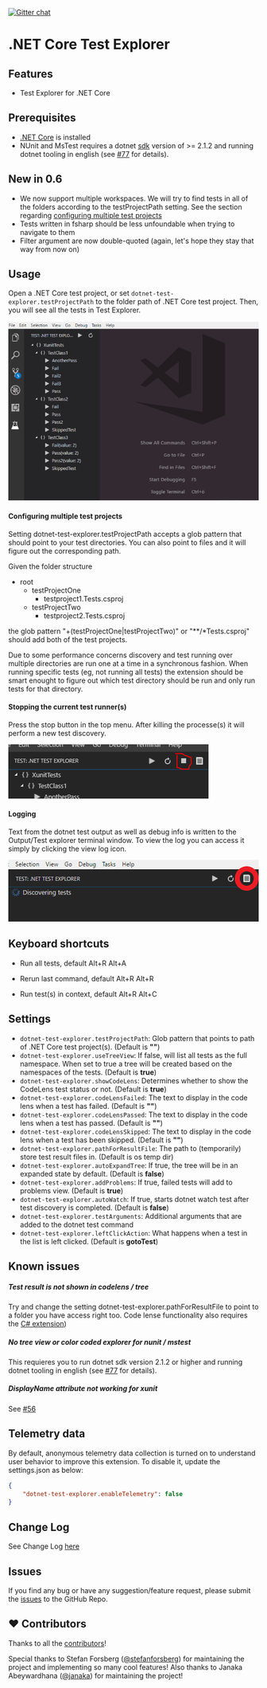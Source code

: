 [![Gitter chat](https://badges.gitter.im/gitterHQ/gitter.png)](https://gitter.im/vscode-dotnet-test-explorer/Lobby)

# .NET Core Test Explorer

## Features

* Test Explorer for .NET Core

## Prerequisites

* [.NET Core](https://www.microsoft.com/net/core) is installed
* NUnit and MsTest requires a dotnet [sdk](https://www.microsoft.com/net/download) version of >= 2.1.2 and running dotnet tooling in english (see [#77](https://github.com/formulahendry/vscode-dotnet-test-explorer/issues/77) for details).

## New in 0.6

* We now support multiple workspaces. We will try to find tests in all of the folders according to the testProjectPath setting. See the section regarding [configuring multiple test projects](#configuring-multiple-test-projects)
* Tests written in fsharp should be less unfoundable when trying to navigate to them
* Filter argument are now double-quoted (again, let's hope they stay that way from now on)

## Usage

Open a .NET Core test project, or set `dotnet-test-explorer.testProjectPath` to the folder path of .NET Core test project. Then, you will see all the tests in Test Explorer.

![test-explorer](images/test-explorer.gif)

#### Configuring multiple test projects

Setting dotnet-test-explorer.testProjectPath accepts a glob pattern that should point to your test directories. You can also point to files and it will figure out the corresponding path. 

Given the folder structure
* root
  * testProjectOne
    * testproject1.Tests.csproj
  * testProjectTwo
    * testproject2.Tests.csproj

the glob pattern "+(testProjectOne|testProjectTwo)" or "**/*Tests.csproj" should add both of the test projects.

Due to some performance concerns discovery and test running over multiple directories are run one at a time in a synchronous fashion. When running specific tests (eg, not running all tests) the extension should be smart enought to figure out which test directory should be run and only run tests for that directory.

#### Stopping the current test runner(s)

Press the stop button in the top menu. After killing the processe(s) it will perform a new test discovery.

![test-explorer](images/stop.PNG)

#### Logging

Text from the dotnet test output as well as debug info is written to the Output/Test explorer terminal window. To view the log you can access it simply by clicking the view log icon.

![showlog](images/showlog.png)


## Keyboard shortcuts

* Run all tests, default Alt+R Alt+A

* Rerun last command, default Alt+R Alt+R

* Run test(s) in context, default Alt+R Alt+C

## Settings

* `dotnet-test-explorer.testProjectPath`: Glob pattern that points to path of .NET Core test project(s). (Default is **""**)
* `dotnet-test-explorer.useTreeView`: If false, will list all tests as the full namespace. When set to true a tree will be created based on the namespaces of the tests. (Default is **true**)
* `dotnet-test-explorer.showCodeLens`: Determines whether to show the CodeLens test status or not. (Default is **true**)
* `dotnet-test-explorer.codeLensFailed`: The text to display in the code lens when a test has failed. (Default is **""**)
* `dotnet-test-explorer.codeLensPassed`: The text to display in the code lens when a test has passed. (Default is **""**)
* `dotnet-test-explorer.codeLensSkipped`: The text to display in the code lens when a test has been skipped. (Default is **""**)
* `dotnet-test-explorer.pathForResultFile`: The path to (temporarily) store test result files in. (Default is os temp dir)
* `dotnet-test-explorer.autoExpandTree`: If true, the tree will be in an expanded state by default. (Default is **false**)
* `dotnet-test-explorer.addProblems`: If true, failed tests will add to problems view. (Default is **true**)
* `dotnet-test-explorer.autoWatch`: If true, starts dotnet watch test after test discovery is completed. (Default is **false**)
* `dotnet-test-explorer.testArguments`: Additional arguments that are added to the dotnet test command
* `dotnet-test-explorer.leftClickAction`: What happens when a test in the list is left clicked. (Default is **gotoTest**)

## Known issues

##### Test result is not shown in codelens / tree
Try and change the setting dotnet-test-explorer.pathForResultFile to point to a folder you have access right too. Code lense functionality also requires the [C# extension](https://marketplace.visualstudio.com/items?itemName=ms-vscode.csharp)) 

##### No tree view or color coded explorer for nunit / mstest
This requieres you to run dotnet sdk version 2.1.2 or higher and running dotnet tooling in english (see [#77](https://github.com/formulahendry/vscode-dotnet-test-explorer/issues/77) for details).

##### DisplayName attribute not working for xunit
See [#56](https://github.com/formulahendry/vscode-dotnet-test-explorer/issues/56)

## Telemetry data

By default, anonymous telemetry data collection is turned on to understand user behavior to improve this extension. To disable it, update the settings.json as below:
```json
{
    "dotnet-test-explorer.enableTelemetry": false
}
```

## Change Log

See Change Log [here](CHANGELOG.md)

## Issues

If you find any bug or have any suggestion/feature request, please submit the [issues](https://github.com/formulahendry/vscode-dotnet-test-explorer/issues) to the GitHub Repo.

## ❤️ Contributors

Thanks to all the [contributors](https://github.com/formulahendry/vscode-dotnet-test-explorer/graphs/contributors)!

Special thanks to Stefan Forsberg ([@stefanforsberg](https://github.com/stefanforsberg)) for maintaining the project and implementing so many cool features! Also thanks to Janaka Abeywardhana ([@janaka](https://github.com/janaka)) for maintaining the project!
